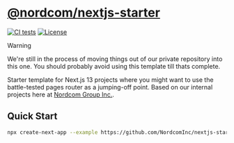 # [@nordcom/nextjs-starter](https://nextjs-starter.nordcom.io/)

[![CI tests](https://github.com/NordcomInc/nextjs-starter/actions/workflows/ci.yml/badge.svg?branch=master)](https://github.com/NordcomInc/nextjs-starter/actions/workflows/ci.yml) [![License](https://img.shields.io/github/license/NordcomInc/nextjs-starter.svg)](https://github.com/NordcomInc/nextjs-starter/blob/master/LICENSE)

> [!WARNING]  
> We're still in the process of moving things out of our private repository into this one.
> You should probably avoid using this template till thats complete.

Starter template for Next.js 13 projects where you might want to use the battle-tested pages router as a jumping-off point. Based on our internal projects here at [Nordcom Group Inc.](https://nordcom.io/).

## Quick Start

```sh
npx create-next-app --example https://github.com/NordcomInc/nextjs-starter
```
